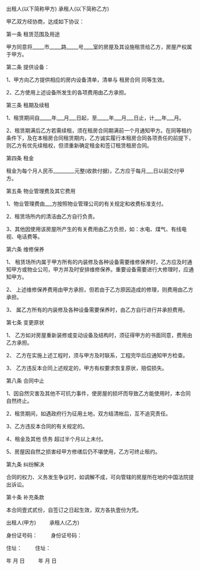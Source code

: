 
 


出租人(以下简称甲方) 承租人(以下简称乙方)


甲乙双方经协商，达成如下协议：


第一条  租赁范围及用途


甲方同意将_____市_____路_____号____室的房屋及其设施租赁给乙方，房屋产权属于甲方。


第二条  提供设备：


1、甲方向乙方提供相应的房内设备清单，清单与
租房合同
同等生效。


2、乙方使用上述设备所发生的各项费用由乙方承担。


第三条  租期及续租


1、租赁期间自_____年___月___日起，至_____年___月___日止，计___年___月。


2、租赁期满后乙方若需续租，须在租房合同期满前一个月通知甲方。在同等租约条件下，及在本租房合同租赁期内，乙方诚实履行本租房合同各项责任的前提下，则乙方有优先续租权，但须重新确定租金和签订租赁租房合同。


第四条  租金


租金为每个月人民币_________元整(收款付据)，乙方应于每月___日以前交付甲方。


第五条  物业管理费及其它费用


1、物业管理费由___方按照物业管理公司的有关规定和收费标准支付。


2、租赁场所内的清洁由乙方自行负责。


3、其他因使用该房屋所产生的有关费用由乙方负担，如：水电、煤气、有线电视、电话费等。


第六条  维修保养


1、 租赁场所内属于甲方所有的内装修及各种设备需要维修保养时，乙方应及时通知甲方或物业公司，甲方并及时安排维修保养。重要设备需要进行大修理时，应通知甲方。


2、 上述维修保养费用由甲方承担，但若由于乙方原因造成的修理，则费用由乙方承担。


3、 属乙方所有的内装修及各种设备需要保养时，由乙方自行进行并承担费用。


第七条  变更原状


1、 乙方如对房屋重新装修或变动设备及结构时，须征得甲方的书面同意，费用由乙方承担。


2、 乙方在实施上述工程时，须与甲方及时联系，工程完毕后应通知甲方检查。


3、 乙方违反本合同上述规定的，甲方有权要求恢复原状，赔偿损失。


第八条  合同中止


1、因自然灾害及其他不可抗力事件，使房屋的损坏而导致乙方能使用时，本合同自然终止。


2、租赁期间，如遇政府行为征用土地，双方结清帐后，互不追究责任。


3、乙方违反本合同的有关规定的。


4、租金及其他
债务
超过半个月以上未付。


5、房屋因自然之损害经甲方修缮后仍不堪使用，乙方可终止租约。


第九条  纠纷解决


合同的权力、义务发生争议时，如调解不成，可向管辖的房屋所在地的中国法院提出诉讼。


第十条  补充条款


本合同壹式贰份，自签订之日起生效，双方各执壹份为凭。


出租人(甲方) 　　  承租人(乙方)


身份证号码： 　　 身份证号码：


住址： 　　           住址：


年 月 日 　　         年 月 日
 


 

 
 
 
 
 
  


  
 

  


  


  
 
 
 
 

